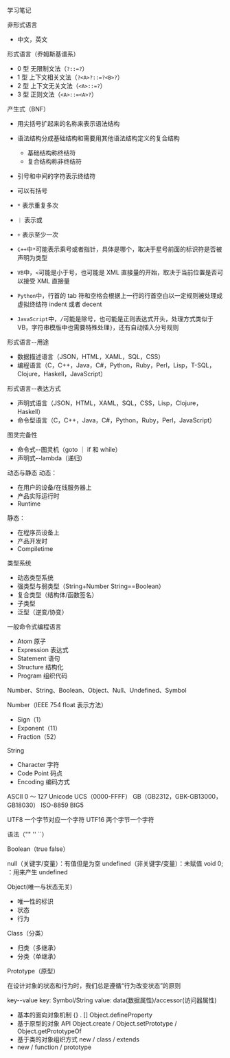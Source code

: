 学习笔记

非形式语言

- 中文，英文

形式语言（乔姆斯基谱系）

- 0 型 无限制文法（`?::=?`）
- 1 型 上下文相关文法（`?<A>?::=?<B>?`）
- 2 型 上下文无关文法（`<A>::=?`）
- 3 型 正则文法（`<A>::=<A>?`）

产生式（BNF）

- 用尖括号扩起来的名称来表示语法结构
- 语法结构分成基础结构和需要用其他语法结构定义的复合结构
  - 基础结构称终结符
  - 复合结构称非终结符
- 引号和中间的字符表示终结符
- 可以有括号
- `*` 表示重复多次
- `｜` 表示或
- `+` 表示至少一次

- `C++`中`*`可能表示乘号或者指针，具体是哪个，取决于星号前面的标识符是否被声明为类型
- `VB`中，`<`可能是小于号，也可能是 XML 直接量的开始，取决于当前位置是否可以接受 XML 直接量
- `Python`中，行首的 tab 符和空格会根据上一行的行首空白以一定规则被处理成虚拟终结符 indent 或者 decent
- `JavaScript`中，`/`可能是除号，也可能是正则表达式开头，处理方式类似于 VB，字符串模版中也需要特殊处理`}`，还有自动插入分号规则

形式语言--用途

- 数据描述语言（JSON，HTML，XAML，SQL，CSS）
- 编程语言（C，C++，Java，C#，Python，Ruby，Perl，Lisp，T-SQL，Clojure，Haskell，JavaScript）

形式语言--表达方式

- 声明式语言（JSON，HTML，XAML，SQL，CSS，Lisp，Clojure，Haskell）
- 命令型语言（C，C++，Java，C#，Python，Ruby，Perl，JavaScript）

图灵完备性

- 命令式--图灵机（goto ｜ if 和 while）
- 声明式--lambda（递归）

动态与静态
动态：

- 在用户的设备/在线服务器上
- 产品实际运行时
- Runtime

静态：

- 在程序员设备上
- 产品开发时
- Compiletime

类型系统

- 动态类型系统
- 强类型与弱类型（String+Number String==Boolean）
- 复合类型（结构体/函数签名）
- 子类型
- 泛型（逆变/协变）

一般命令式编程语言

- Atom 原子
- Expression 表达式
- Statement 语句
- Structure 结构化
- Program 组织代码

Number、String、Boolean、Object、Null、Undefined、Symbol

Number（IEEE 754 float 表示方法）

- Sign（1）
- Exponent（11）
- Fraction（52）

String

- Character 字符
- Code Point 码点
- Encoding 编码方式

ASCII 0 ～ 127
Unicode
UCS（0000-FFFF）
GB（GB2312，GBK-GB13000，GB18030）
ISO-8859
BIG5

UTF8 一个字节对应一个字符
UTF16 两个字节一个字符

语法（"" '' ``）

Boolean（true false）

null（关键字/变量）：有值但是为空
undefined（非关键字/变量）：未赋值
void 0; ：用来产生 undefined

Object(唯一与状态无关)

- 唯一性的标识
- 状态
- 行为

Class（分类）

- 归类（多继承）
- 分类（单继承）

Prototype（原型）

在设计对象的状态和行为时，我们总是遵循“行为改变状态”的原则

key--value
key: Symbol/String
value: data(数据属性)/accessor(访问器属性)

- 基本的面向对象机制 {} . [] Object.defineProperty
- 基于原型的对象 API Object.create / Object.setPrototype / Object.getPrototypeOf
- 基于类的对象组织方式 new / class / extends
- new / function / prototype
